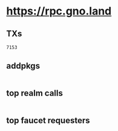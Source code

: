 # https://rpc.gno.land

## TXs
```
7153
```

## addpkgs
```
```

## top realm calls
```
```

## top faucet requesters
```
```

